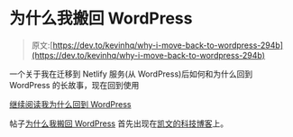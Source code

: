 # 为什么我搬回 WordPress

> 原文:[https://dev.to/kevinhq/why-i-move-back-to-wordpress-294b](https://dev.to/kevinhq/why-i-move-back-to-wordpress-294b)

一个关于我在迁移到 Netlify 服务(从 WordPress)后如何和为什么回到 WordPress 的长故事，现在回到使用

[继续阅读我为什么回到 WordPress](https://kevinhq.com/why-i-move-back-to-wordpress/)

帖子[为什么我搬回 WordPress](https://kevinhq.com/why-i-move-back-to-wordpress/) 首先出现在[凯文的科技博客](https://kevinhq.com)上。